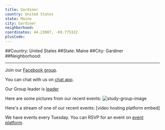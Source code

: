 ```yaml
---
title: Gardiner
country: United States
state: Maine
city: Gardiner
neighborhood: 
coordinates: 44.23007, -69.775322
plusCode:
---
```


##Country: United States
##State: Maine
##City: Gardiner
##Neighborhood: 
*****
Join our [Facebook group](https://www.facebook.com/groups/free.code.camp.gardiner).

You can chat with us on [chat app]().

Our Group leader is [leader]()

Here are some pictures from our recent events:
![study-group-image]()

Here's a stream of one of our recent events:
[video hosting platform embed]

We have events every Tuesday. You can RSVP for an event on [event platform]().
